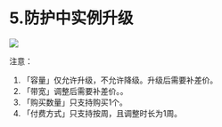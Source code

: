 

# 5.防护中实例升级

![](/images/uadssp/opintro/update_activated_rule.png)

注意：

1.  「容量」仅允许升级，不允许降级。升级后需要补差价。
2.  「带宽」调整后需要补差价。。
3.  「购买数量」只支持购买1个。
4.  「付费方式」只支持按周，且调整时长为1周。